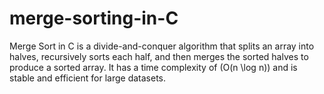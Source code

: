 # merge-sorting-in-C
Merge Sort in C is a divide-and-conquer algorithm that splits an array into halves, recursively sorts each half, and then merges the sorted halves to produce a sorted array. It has a time complexity of \(O(n \log n)\) and is stable and efficient for large datasets.
